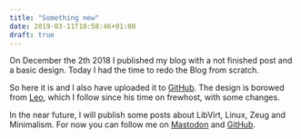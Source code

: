 ```yaml
---
title: "Something new"
date: 2019-03-11T10:58:46+01:00
draft: true
---
```




On December the 2th 2018 I published my blog with a not finished post and a basic design.
Today I had the time to redo the Blog from scratch.

So here it is and I also have uploaded it to [GitHub](https://github.com/schiederme/blog).
The design is borowed from [Leo](https://leo.im), which I follow since his time on frewhost, with some changes.

In the near future, I will publish some posts about LibVirt, Linux, Zeug and Minimalism.
For now you can follow me on [Mastodon](href="https://s.schieder.me/@maxi) and [GitHub](href="https://github.com/schiederme").
